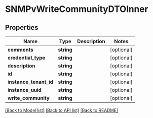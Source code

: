 # SNMPvWriteCommunityDTOInner

## Properties
Name | Type | Description | Notes
------------ | ------------- | ------------- | -------------
**comments** | **string** |  | [optional] 
**credential_type** | **string** |  | [optional] 
**description** | **string** |  | [optional] 
**id** | **string** |  | [optional] 
**instance_tenant_id** | **string** |  | [optional] 
**instance_uuid** | **string** |  | [optional] 
**write_community** | **string** |  | [optional] 

[[Back to Model list]](../README.md#documentation-for-models) [[Back to API list]](../README.md#documentation-for-api-endpoints) [[Back to README]](../README.md)


